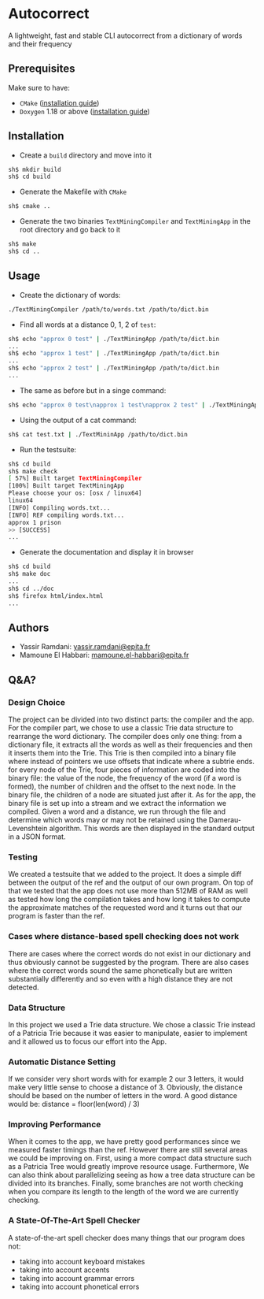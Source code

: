 # Autocorrect
A lightweight, fast and stable CLI autocorrect from a dictionary of words and their frequency

## Prerequisites
Make sure to have:
- `CMake` ([installation guide](https://cmake.org/install/))
- `Doxygen` 1.18 or above ([installation guide](https://www.doxygen.nl/manual/install.html))

## Installation
- Create a `build` directory and move into it
``` sh
sh$ mkdir build
sh$ cd build
```
- Generate the Makefile with `CMake`
``` sh
sh$ cmake ..
```
- Generate the two binaries `TextMiningCompiler` and `TextMiningApp` in the root directory and go back to it
``` sh
sh$ make
sh$ cd ..
```

## Usage
- Create the dictionary of words:
``` sh
./TextMiningCompiler /path/to/words.txt /path/to/dict.bin
```
- Find all words at a distance 0, 1, 2 of `test`:
``` sh
sh$ echo "approx 0 test" | ./TextMiningApp /path/to/dict.bin
...
sh$ echo "approx 1 test" | ./TextMiningApp /path/to/dict.bin
...
sh$ echo "approx 2 test" | ./TextMiningApp /path/to/dict.bin
...
```
- The same as before but in a singe command:
``` sh
sh$ echo "approx 0 test\napprox 1 test\napprox 2 test" | ./TextMiningApp path/to/dict.bin
```
- Using the output of a cat command:
``` sh
sh$ cat test.txt | ./TextMininApp /path/to/dict.bin
```
- Run the testsuite:
``` sh
sh$ cd build
sh$ make check
[ 57%] Built target TextMiningCompiler
[100%] Built target TextMiningApp
Please choose your os: [osx / linux64]
linux64
[INFO] Compiling words.txt...
[INFO] REF compiling words.txt...
approx 1 prison
>> [SUCCESS]
...
```
- Generate the documentation and display it in browser
``` sh
sh$ cd build
sh$ make doc
...
sh$ cd ../doc
sh$ firefox html/index.html
...
```

## Authors
- Yassir Ramdani: yassir.ramdani@epita.fr
- Mamoune El Habbari: mamoune.el-habbari@epita.fr

## Q&A?

### Design Choice
The project can be divided into two distinct parts: the compiler and the app.
For the compiler part, we chose to use a classic Trie data structure to rearrange the word dictionary. The compiler does only one thing: from a dictionary file, it extracts all the words as well as their frequencies and then it inserts them into the Trie. This Trie is then compiled into a binary file where instead of pointers we use offsets that indicate where a subtrie ends. for every node of the Trie, four pieces of information are coded into the binary file: the value of the node, the frequency of the word (if a word is formed), the number of children and the offset to the next node. In the binary file, the children of a node are situated just after it.
As for the app, the binary file is set up into a stream and we extract the information we compiled. Given a word and a distance, we run through the file and determine which words may or may not be retained using the Damerau-Levenshtein algorithm. This words are then displayed in the standard output in a JSON format.

### Testing
We created a testsuite that we added to the project. It does a simple diff between the output of the ref and the output of our own program.
On top of that we tested that the app does not use more than 512MB of RAM as well as tested how long the compilation takes and how long it takes to compute the approximate matches of the requested word and it turns out that our program is faster than the ref.

### Cases where distance-based spell checking does not work
There are cases where the correct words do not exist in our dictionary and thus obviously cannot be suggested by the program.
There are also cases where the correct words sound the same phonetically but are written substantially differently and so even with a high distance they are not detected.

### Data Structure
In this project we used a Trie data structure. We chose a classic Trie instead of a Patricia Trie because it was easier to manipulate, easier to implement and it allowed us to focus our effort into the App.

### Automatic Distance Setting
If we consider very short words with for example 2 our 3 letters, it would make very little sense to choose a distance of 3. Obviously, the distance should be based on the number of letters in the word. A good distance would be: distance = floor(len(word) / 3)

### Improving Performance
When it comes to the app, we have pretty good performances since we measured faster timings than the ref.
However there are still several areas we could be improving on. First, using a more compact data structure such as a Patricia Tree would greatly improve resource usage. Furthermore, We can also think about parallelizing seeing as how a tree data structure can be divided into its branches. Finally, some branches are not worth checking when you compare its length to the length of the word we are currently checking.

### A State-Of-The-Art Spell Checker
A state-of-the-art spell checker does many things that our program does not:
- taking into account keyboard mistakes
- taking into account accents
- taking into account grammar errors
- taking into account phonetical errors
